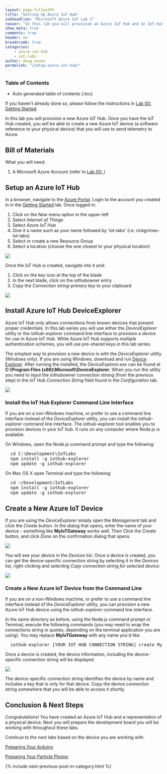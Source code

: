 ```yaml
---
layout: page-fullwidth
title: "Setting Up Azure IoT Hub"
subheadline: "Microsoft Azure IoT Lab 1"
teaser: "In this lab you will provision an Azure IoT Hub and an IoT Hub device."
show_meta: true
comments: true
header: no
breadcrumb: true
categories:
    - azure-iot-hub
    - iot-labs
author: doug_seven
permalink: "/setup-azure-iot-hub/"
---
```

### Table of Contents
*  Auto generated table of contents
{:toc}

If you haven't already done so, please follow the instructions in [Lab 00: Getting Started][getting-started].

In this lab you will provision a new Azure IoT Hub. Once you have the IoT Hub created, you will be able to create a new Azure IoT device (a software reference to your physical device) that you will use to send telemetry to Azure. 

## Bill of Materials
What you will need:

1. A Microsoft Azure Account (refer to [Lab 00: ][getting-started])

## Setup an Azure IoT Hub
In a browser, navigate to the [Azure Portal](https://portal.azure.com). Login to the account you created in in the [Getting Started][getting-started] lab. Once logged in:

1. Click on the _New_ menu option in the upper-left
2. Select _Internet of Things_
3. Select _Azure IoT Hub_
4. Give it a name such as your name followed by 'iot-labs' (i.e. rickgrimes-iot-labs)
5. Select or create a new Resource Group
6. Select a location (choose the one closest to your physical location)

<img src="/images/New-IoT-Hub.png"/>
  
Once the IoT Hub is created, navigate into it and:

1. Click on the key icon at the top of the blade
2. In the next blade, click on the _iothubowner_ entry
3. Copy the _Connection string-primary key_ to your clipboard

<img src="/images/AzureIoTConnectionString.png"/>

## Install Azure IoT Hub DeviceExplorer
Azure IoT Hub only allows connections from known devices that present proper credentials. In this lab series you will use either the _DeviceExplorer_ utility or the _iothub-explorer_ command line interface to provision a device for use in Azure IoT Hub. While Azure IoT Hub supports multiple authentication schemes, you will use pre-shared keys in this lab series.

The simplest way to provision a new device is with the _DeviceExplorer_ utility (Windows only). If you are using Windows, download and run [Device Explorer][deviceexplorer]. After running the installed, the _DeviceExplorer.exe_ can be found at __C:\Program Files (x86)\Microsoft\DeviceExplorer__. When you run the utility you need to input the _iothubowner_ connection strong (from the previous step) in the _IoT Hub Connection String_ field found in the _Configuration_ tab.

<img src="/images/deviceexplorer01.png"/>

### Install the IoT Hub Explorer Command Line Interface
If you are on a non-Windows machine, or prefer to use a command line interface instead of the _DeviceExplorer_ utility, you can install the _iothub-explorer_ command line interface. The iothub-explorer tool enables you to provision devices in your IoT hub. It runs on any computer where Node.js is available.

On Windows, open the Node.js command prompt and type the following:
<pre>
  cd C:\Development\IoTLabs
  npm install -g iothub-explorer
  npm update -g iothub-explorer
</pre>

On Mac OS X open Terminal and type the following:

<pre>
  cd ~/Development/IoTLabs
  npm install -g iothub-explorer
  npm update -g iothub-explorer
</pre>

## Create a New Azure IoT Device
If you are using the _DeviceExplorer_ simply open the _Management_ tab and click the _Create_ button. In the dialog that opens, enter the name of your device  - something like __MyIoTGateway__ works well. Then Click the _Create_ button, and click _Done_ on the confirmation dialog that opens.

<img src="/images/deviceexplorer02.png"/>

You will see your device in the _Devices_ list. Once a device is created, you can get the device-specific connection string by selecting it in the _Devices_ list, right-clicking and selecting _Copy connection string for selected device_:

<img src="/images/deviceexplorer03.png"/> 

### Create a New Azure IoT Device from the Command Line
If you are on a non-Windows machine, or prefer to use a command line interface instead of the _DeviceExplorer_ utility, you can provision a new Azure IoT Hub device using the _iothub-explorer_ command line interface.

In the same directory as before, using the Node.js command prompt or Terminal, execute the following commands (you may need to wrap the connections string in quotes, depending on the terminal application you are using). You may replace __MyIoTGateway__ with any name you'd like:

<pre>
  iothub-explorer [YOUR IOT HUB CONNECTION STRING] create MyIoTGateway --connection-string
</pre>

Once a device is created, the device information, including the device-specific connection string will be displayed.

<img src="/images/iothub-explorer01.png"/> 

The device-specific connection string identifies the device by name and includes a key that is only for that device. Copy the device connection string somewhere that you will be able to access it shortly.

## Conclusion &amp; Next Steps
Congratulations! You have created an Azure IoT Hub and a representation of a physical device. Next you will prepare the development board you will be working with throughout these labs.

Continue to the next labs based on the device you are working with.

[Preparing Your Arduino][setup-arduino]

[Preparing Your Particle Photon][setup-photon]

{% include next-previous-post-in-category.html %}

[getting-started]: /getting-started
[setup-azure-iot-hub]: /setup-azure-iot-hub
[setup-photon]: /setup-photon
[setup-arduino]: /setup-arduino
[sending-telemetry]: /sending-telemetry
[visualize-iot-with-powerbi]: /visualize-iot-with-powerbi
[deviceexplorer]: https://github.com/Azure/azure-iot-sdks/blob/master/tools/DeviceExplorer/doc/how_to_use_device_explorer.md